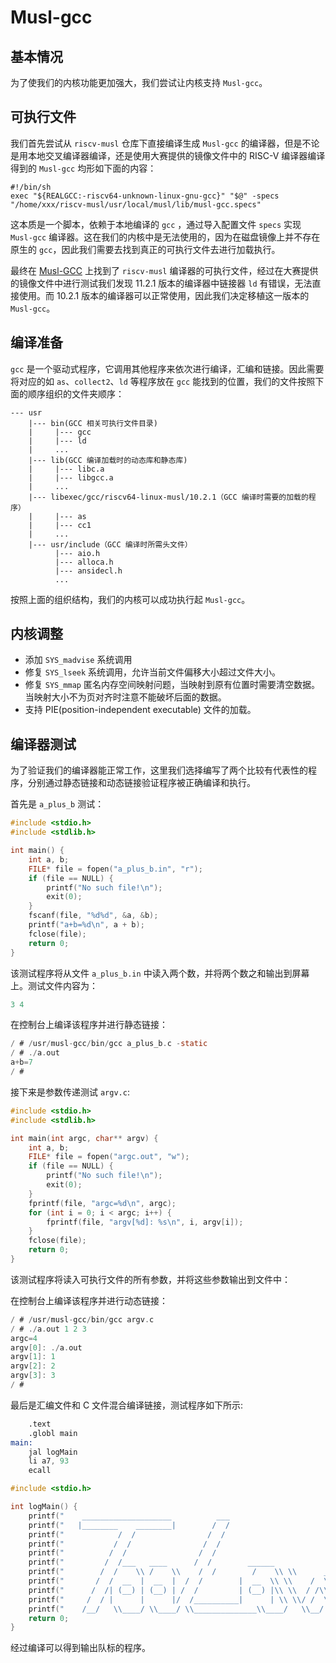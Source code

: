 # Musl-gcc

## 基本情况

为了使我们的内核功能更加强大，我们尝试让内核支持 `Musl-gcc`。

## 可执行文件

我们首先尝试从 `riscv-musl` 仓库下直接编译生成 `Musl-gcc` 的编译器，但是不论是用本地交叉编译器编译，还是使用大赛提供的镜像文件中的 RISC-V 编译器编译得到的 `Musl-gcc` 均形如下面的内容：

```shell
#!/bin/sh
exec "${REALGCC:-riscv64-unknown-linux-gnu-gcc}" "$@" -specs "/home/xxx/riscv-musl/usr/local/musl/lib/musl-gcc.specs"
```

这本质是一个脚本，依赖于本地编译的 `gcc` ，通过导入配置文件 `specs` 实现 `Musl-gcc` 编译器。这在我们的内核中是无法使用的，因为在磁盘镜像上并不存在原生的 `gcc`，因此我们需要去找到真正的可执行文件去进行加载执行。

最终在 [Musl-GCC](https://more.musl.cc/x86_64-linux-muslx32/) 上找到了 `riscv-musl` 编译器的可执行文件，经过在大赛提供的镜像文件中进行测试我们发现 11.2.1 版本的编译器中链接器 `ld` 有错误，无法直接使用。而 10.2.1 版本的编译器可以正常使用，因此我们决定移植这一版本的 `Musl-gcc`。

## 编译准备

`gcc` 是一个驱动式程序，它调用其他程序来依次进行编译，汇编和链接。因此需要将对应的如 `as`、`collect2`、`ld` 等程序放在 `gcc` 能找到的位置，我们的文件按照下面的顺序组织的文件夹顺序：

```shell
--- usr
    |--- bin(GCC 相关可执行文件目录)
    |     |--- gcc
    |     |--- ld
    |     ...
    |--- lib(GCC 编译加载时的动态库和静态库)
    |     |--- libc.a
    |     |--- libgcc.a
    |     ...
    |--- libexec/gcc/riscv64-linux-musl/10.2.1（GCC 编译时需要的加载的程序）
    |     |--- as
    |     |--- cc1
    |     ...
    |--- usr/include（GCC 编译时所需头文件）
          |--- aio.h
          |--- alloca.h
          |--- ansidecl.h
          ...
```

按照上面的组织结构，我们的内核可以成功执行起 `Musl-gcc`。

## 内核调整

* 添加 `SYS_madvise` 系统调用
* 修复 `SYS_lseek` 系统调用，允许当前文件偏移大小超过文件大小。
* 修复 `SYS_mmap` 匿名内存空间映射问题，当映射到原有位置时需要清空数据。当映射大小不为页对齐时注意不能破坏后面的数据。
* 支持 PIE(position-independent executable) 文件的加载。

## 编译器测试

为了验证我们的编译器能正常工作，这里我们选择编写了两个比较有代表性的程序，分别通过静态链接和动态链接验证程序被正确编译和执行。

首先是 `a_plus_b` 测试：

```c
#include <stdio.h>
#include <stdlib.h>

int main() {
    int a, b;
    FILE* file = fopen("a_plus_b.in", "r");
    if (file == NULL) {
        printf("No such file!\n");
        exit(0);
    }
    fscanf(file, "%d%d", &a, &b);
    printf("a+b=%d\n", a + b);
    fclose(file);
    return 0;
}
```

该测试程序将从文件 `a_plus_b.in` 中读入两个数，并将两个数之和输出到屏幕上。测试文件内容为：

```c
3 4
```

在控制台上编译该程序并进行静态链接：

```c
/ # /usr/musl-gcc/bin/gcc a_plus_b.c -static
/ # ./a.out
a+b=7
/ #
```

接下来是参数传递测试 `argv.c`:

```c
#include <stdio.h>
#include <stdlib.h>

int main(int argc, char** argv) {
    int a, b;
    FILE* file = fopen("argc.out", "w");
    if (file == NULL) {
        printf("No such file!\n");
        exit(0);
    }
    fprintf(file, "argc=%d\n", argc);
    for (int i = 0; i < argc; i++) {
        fprintf(file, "argv[%d]: %s\n", i, argv[i]);
    }
    fclose(file);
    return 0;
}
```

该测试程序将读入可执行文件的所有参数，并将这些参数输出到文件中：

在控制台上编译该程序并进行动态链接：

```c
/ # /usr/musl-gcc/bin/gcc argv.c
/ # ./a.out 1 2 3
argc=4
argv[0]: ./a.out
argv[1]: 1
argv[2]: 2
argv[3]: 3
/ #
```

最后是汇编文件和 C 文件混合编译链接，测试程序如下所示:

```asm
    .text
    .globl main
main:
    jal logMain
    li a7, 93
    ecall
```

```c
#include <stdio.h>

int logMain() {
    printf("    ____________________          ___                            \n");
    printf("   |________    ________|        /  /                            \n");
    printf("            /  /                /  /                             \n");
    printf("           /  /                /  /                              \n");
    printf("          /  /                /  /                               \n");
    printf("         /  /___   ____      /  /        ______                __ \n");
    printf("        /  /    \\ /    \\    /  /        /    \\ \\      __      / /\n");
    printf("       /  /  __  |  __  |  /  /        |  __  \\ \\    /  \\    / /\n");
    printf("      /  /| (__) | (__) | /  /         | (__) |\\ \\  / /\\ \\  / /\n");
    printf("     /  / |      |      |/  /__________|      | \\ \\/ /  \\ \\/ /\n");
    printf("    /__/   \\____/ \\____/ \\______________\\____/   \\__/    \\__/\n");
    return 0;
}
```

经过编译可以得到输出队标的程序。